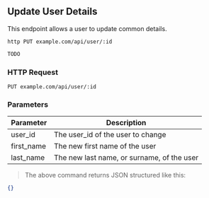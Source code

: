## Update User Details
This endpoint allows a user to update common details.
 
```shell
http PUT example.com/api/user/:id
```

```javascript
TODO
```

### HTTP Request

`PUT example.com/api/user/:id`

### Parameters

Parameter | Description
--------- | -----------
user_id | The user_id of the user to change 
first_name | The new first name of the user
last_name | The new last name, or surname, of the user

> The above command returns JSON structured like this:

```json
{}
```

